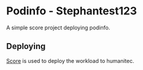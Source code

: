 # Podinfo - Stephantest123

A simple score project deploying podinfo.

## Deploying

[Score](https://score.dev/) is used to deploy the workload to humanitec.
